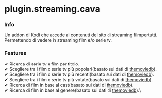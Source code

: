 # plugin.streaming.cava

### Info
Un addon di Kodi che accede ai contenuti del sito di streaming filmpertutti. Permettendo di vedere in streaming film e/o serie tv.

### Features
✔ Ricerca di serie tv e film per titolo.\
✔ Scegliere tra i film o serie tv più popolari(basato sui dati di [themoviedb](https://www.themoviedb.org/)).\
✔ Scegliere tra i film o serie tv più recenti(basato sui dati di [themoviedb](https://www.themoviedb.org/)).\
✔ Scegliere tra i film o serie tv più votate(basato sui dati di [themoviedb](https://www.themoviedb.org/)).\
✔ Ricerca di film in base al cast(basato sui dati di [themoviedb](https://www.themoviedb.org/)).\
✔ Ricerca di film in base al genere(basato sui dati di [themoviedb](https://www.themoviedb.org/)).\